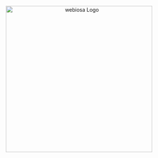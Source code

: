 <p align="center"><a href="https://webiosa.com" target="_blank"><img src="https://sp-ao.shortpixel.ai/client/to_auto,q_glossy,ret_img,w_271,h_84/https://webiosa.com/kegroogr/2024/08/webiosa-271x84-1.png" width="400" alt="webiosa Logo"></a></p>

